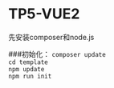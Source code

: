 TP5-VUE2
===============

先安装composer和node.js

###初始化：
``composer update``  
``cd template``  
``npm update``  
``npm run init``
  
  



